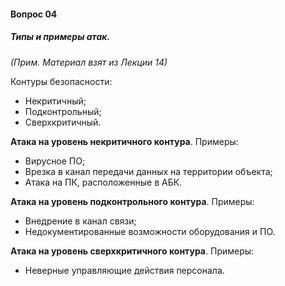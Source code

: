 #### Вопрос 04

##### Типы и примеры атак.

*(Прим. Материал взят из Лекции 14)*

Контуры безопасности:

- Некритичный;
- Подконтрольный;
- Сверхкритичный.

**Атака на уровень некритичного контура**. Примеры:

- Вирусное ПО;
- Врезка в канал передачи данных на территории объекта;
- Атака на ПК, расположенные в АБК.

**Атака на уровень подконтрольного контура**. Примеры:

- Внедрение в канал связи;
- Недокументированные возможности оборудования и ПО.

**Атака на уровень сверхкритичного контура**. Примеры:

- Неверные управляющие действия персонала.